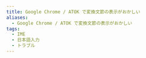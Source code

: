 ```yaml
---
title: Google Chrome / ATOK で変換文節の表示がおかしい
aliases:
  - Google Chrome / ATOK で変換文節の表示がおかしい
tags:
  - IME
  - 日本語入力
  - トラブル
---
```





